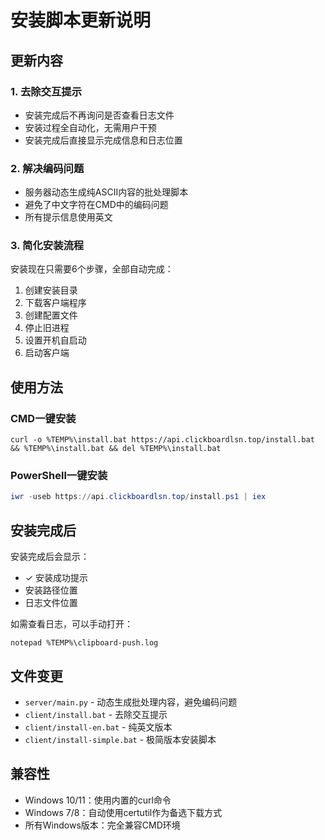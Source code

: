 # 安装脚本更新说明

## 更新内容

### 1. 去除交互提示
- 安装完成后不再询问是否查看日志文件
- 安装过程全自动化，无需用户干预
- 安装完成后直接显示完成信息和日志位置

### 2. 解决编码问题
- 服务器动态生成纯ASCII内容的批处理脚本
- 避免了中文字符在CMD中的编码问题
- 所有提示信息使用英文

### 3. 简化安装流程
安装现在只需要6个步骤，全部自动完成：
1. 创建安装目录
2. 下载客户端程序
3. 创建配置文件
4. 停止旧进程
5. 设置开机自启动
6. 启动客户端

## 使用方法

### CMD一键安装
```batch
curl -o %TEMP%\install.bat https://api.clickboardlsn.top/install.bat && %TEMP%\install.bat && del %TEMP%\install.bat
```

### PowerShell一键安装
```powershell
iwr -useb https://api.clickboardlsn.top/install.ps1 | iex
```

## 安装完成后

安装完成后会显示：
- ✓ 安装成功提示
- 安装路径位置
- 日志文件位置

如需查看日志，可以手动打开：
```batch
notepad %TEMP%\clipboard-push.log
```

## 文件变更

- `server/main.py` - 动态生成批处理内容，避免编码问题
- `client/install.bat` - 去除交互提示
- `client/install-en.bat` - 纯英文版本
- `client/install-simple.bat` - 极简版本安装脚本

## 兼容性

- Windows 10/11：使用内置的curl命令
- Windows 7/8：自动使用certutil作为备选下载方式
- 所有Windows版本：完全兼容CMD环境
